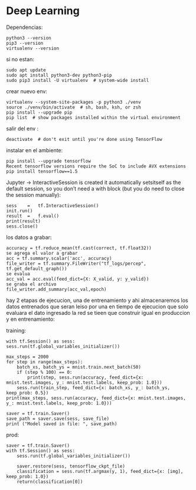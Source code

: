 Deep Learning
===

Dependencias:

	python3 --version
	pip3 --version
	virtualenv --version
si no estan:

	sudo apt update
	sudo apt install python3-dev python3-pip
	sudo pip3 install -U virtualenv  # system-wide install

crear nuevo env:

	virtualenv --system-site-packages -p python3 ./venv
	source ./venv/bin/activate  # sh, bash, ksh, or zsh
	pip install --upgrade pip
	pip list  # show packages installed within the virtual environment

salir del env :

	deactivate  # don't exit until you're done using TensorFlow

instalar en el ambiente:

	pip install --upgrade tensorflow
	Recent tensorflow versions require the SoC to include AVX extensions
	pip install tensorflow==1.5


Jupyter -> InteractiveSession is	created	it	automatically	setsitself	as	the	default	session,	so	you	don’t	need	a	 with 	block	(but	you	do	need	to	close	the	session
manually):

	sess	=	tf.InteractiveSession()
	init.run()
	result	=	f.eval()
	print(result)
	sess.close()



los datos a grabar:

	accuracy = tf.reduce_mean(tf.cast(correct, tf.float32))
	se agrega el valor a grabar 
	acc = tf.summary.scalar('acc', accuracy)
	file_writer = tf.summary.FileWriter("tf_logs/percep", tf.get_default_graph())
	se evalua
	acc_val = acc.eval(feed_dict={X: X_valid, y: y_valid})
	se graba el archivo
	file_writer.add_summary(acc_val,epoch)


hay 2 etapas de ejecucion, una de entrenamiento y ahi almacenaremos los datos entrenados que seran leiso por una en tiempo de ejecucion que solo evaluara el dato ingresado
la red se tieen que construir igual en produccion y en entrenamiento:

training: 

	with tf.Session() as sess:
    sess.run(tf.global_variables_initializer())

    max_steps = 2000
    for step in range(max_steps):
        batch_xs, batch_ys = mnist.train.next_batch(50)
        if (step % 100) == 0:
            print(step, sess.run(accuracy, feed_dict={x: mnist.test.images, y_: mnist.test.labels, keep_prob: 1.0}))
        sess.run(train_step, feed_dict={x: batch_xs, y_: batch_ys, keep_prob: 0.5})
    print(max_steps, sess.run(accuracy, feed_dict={x: mnist.test.images, y_: mnist.test.labels, keep_prob: 1.0}))

    saver = tf.train.Saver()
    save_path = saver.save(sess, save_file)
    print ("Model saved in file: ", save_path)
 

 prod:

	saver = tf.train.Saver()
	with tf.Session() as sess:
		sess.run(tf.global_variables_initializer())

		saver.restore(sess, tensorflow_ckpt_file)
		classification = sess.run(tf.argmax(y, 1), feed_dict={x: [img], keep_prob: 1.0})
		return(classification[0])
 


